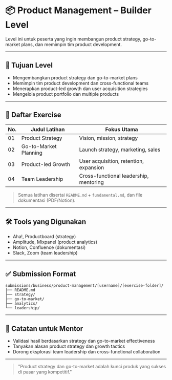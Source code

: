 # 📦 Product Management – Builder Level

Level ini untuk peserta yang ingin membangun product strategy, go-to-market plans, dan memimpin tim product development.

---

## 🎯 Tujuan Level

- Mengembangkan product strategy dan go-to-market plans
- Memimpin tim product development dan cross-functional teams
- Menerapkan product-led growth dan user acquisition strategies
- Mengelola product portfolio dan multiple products

---

## 📁 Daftar Exercise

| No. | Judul Latihan                | Fokus Utama                  |
|-----|------------------------------|------------------------------|
| 01  | Product Strategy             | Vision, mission, strategy    |
| 02  | Go-to-Market Planning        | Launch strategy, marketing, sales|
| 03  | Product-led Growth           | User acquisition, retention, expansion|
| 04  | Team Leadership              | Cross-functional leadership, mentoring|

> Semua latihan disertai `README.md` + `fundamental.md`, dan file dokumentasi (PDF/Notion).

---

## 🛠 Tools yang Digunakan

- Aha!, Productboard (strategy)
- Amplitude, Mixpanel (product analytics)
- Notion, Confluence (dokumentasi)
- Slack, Zoom (team leadership)

---

## ✅ Submission Format

```
submissions/business/product-management/[username]/[exercise-folder]/
├── README.md
├── strategy/
├── go-to-market/
├── analytics/
└── leadership/
```

---

## 💬 Catatan untuk Mentor

- Validasi hasil berdasarkan strategy dan go-to-market effectiveness
- Tanyakan alasan product strategy dan growth tactics
- Dorong eksplorasi team leadership dan cross-functional collaboration

---

> "Product strategy dan go-to-market adalah kunci produk yang sukses di pasar yang kompetitif." 